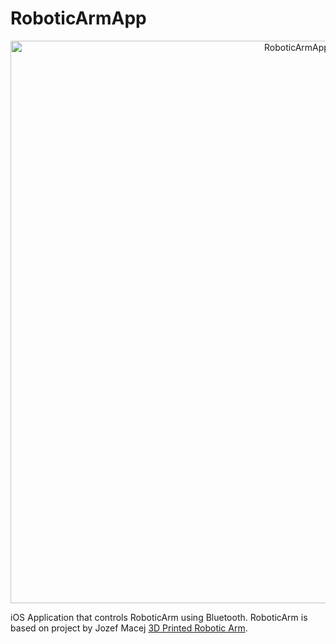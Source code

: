 # RoboticArmApp

<p align="center">
    <img src="https://i.ibb.co/yh3dr5h/Appka.jpg" width="900" max-width="90%" alt="RoboticArmApp" />
</p>

iOS Application that controls RoboticArm using Bluetooth. RoboticArm is based on project by Jozef Macej [3D Printed Robotic Arm](https://www.youtube.com/watch?v=dlAjBVg1W2E).

